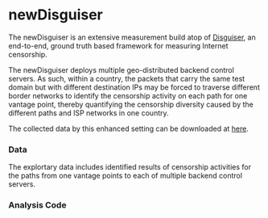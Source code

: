 # newDisguiser

The newDisguiser is an extensive measurement build atop of [Disguiser](https://github.com/e2ecensor/Disguiser_public), an end-to-end, ground truth based framework for measuring Internet censorship.

The newDisguiser deploys multiple geo-distributed backend control servers. As such, within a country, the packets that carry the same test domain but with different destination IPs may be forced to traverse different border networks to identify the censorship activity on each path for one vantage point, thereby quantifying the censorship diversity caused by the different paths and ISP networks in one country.

The collected data by this enhanced setting can be downloaded at [here](https://drive.google.com/drive/folders/1vZ7JuQsWQYIKkT8hxX-_qRldjnSuykQy).

### Data

The explortary data includes identified results of censorship activities for the paths from one vantage points to each of multiple backend control servers.

### Analysis Code
